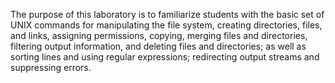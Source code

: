 The purpose of this laboratory is to familiarize students with the basic set of UNIX commands for manipulating the file system, creating directories, files, and links, assigning permissions, copying, merging files and directories, filtering output information, and deleting files and directories; as well as sorting lines and using regular expressions; redirecting output streams and suppressing errors.
